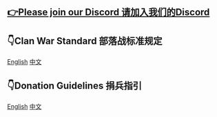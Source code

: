 ## [👉Please join our Discord 请加入我们的Discord](https://discord.gg/N5P2uJD)

## 👇Clan War Standard 部落战标准规定
[English](docs/cw_std_EN.md)    [中文](docs/cw_std_CN.md)

## 👇Donation Guidelines 捐兵指引
[English](docs/donation_EN.md)    [中文](docs/donation_CN.md)